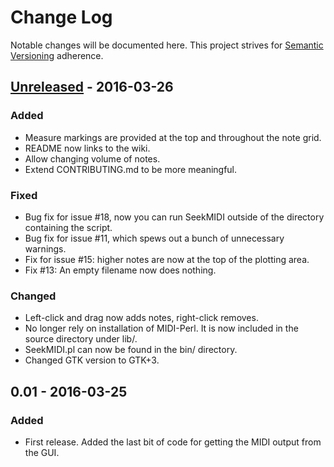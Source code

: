 # Change Log
Notable changes will be documented here. This project strives for [Semantic Versioning](http://semver.org/) adherence.

## [Unreleased] - 2016-03-26
### Added
- Measure markings are provided at the top and throughout the note grid.
- README now links to the wiki.
- Allow changing volume of notes.
- Extend CONTRIBUTING.md to be more meaningful.
### Fixed
- Bug fix for issue #18, now you can run SeekMIDI outside of the directory containing the script.
- Bug fix for issue #11, which spews out a bunch of unnecessary warnings.
- Fix for issue #15: higher notes are now at the top of the plotting area.
- Fix #13: An empty filename now does nothing.
### Changed
- Left-click and drag now adds notes, right-click removes.
- No longer rely on installation of MIDI-Perl. It is now included in the source directory under lib/.
- SeekMIDI.pl can now be found in the bin/ directory.
- Changed GTK version to GTK+3.

## 0.01 - 2016-03-25
### Added
- First release. Added the last bit of code for getting the MIDI output from the GUI.

[Unreleased]: https://github.com/oldtechaa/SeekMIDI/compare/v0.1.0...HEAD
